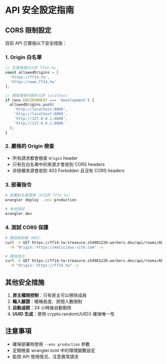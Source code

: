 # API 安全設定指南

## CORS 限制設定

目前 API 已實施以下安全措施：

### 1. Origin 白名單

```javascript
// 生產環境只允許 ff14.tw
const allowedOrigins = [
  'https://ff14.tw',
  'https://www.ff14.tw'
];

// 開發環境可額外允許 localhost
if (env.ENVIRONMENT === 'development') {
  allowedOrigins.push(
    'http://localhost:8000',
    'http://localhost:8080',
    'http://127.0.0.1:8000',
    'http://127.0.0.1:8080'
  );
}
```

### 2. 嚴格的 Origin 檢查

- 所有請求都會檢查 `Origin` header
- 只有在白名單中的來源才會收到 CORS headers
- 非授權來源會收到 403 Forbidden 且沒有 CORS headers

### 3. 部署指令

```bash
# 部署到生產環境（只允許 ff14.tw）
wrangler deploy --env production

# 本地測試
wrangler dev
```

### 4. 測試 CORS 保護

```bash
# 應該被拒絕（403）
curl -X GET https://ff14-tw-treasure.z54981220.workers.dev/api/rooms/ABCDEF \
  -H "Origin: https://malicious-site.com" -v

# 應該成功
curl -X GET https://ff14-tw-treasure.z54981220.workers.dev/api/rooms/ABCDEF \
  -H "Origin: https://ff14.tw" -v
```

## 其他安全措施

1. **房主權限控制**：只有房主可以移除成員
2. **輸入驗證**：暱稱長度、房間人數限制
3. **自動過期**：24 小時後自動刪除
4. **UUID 生成**：使用 crypto.randomUUID() 確保唯一性

## 注意事項

- 確保部署時使用 `--env production` 參數
- 定期檢查 wrangler.toml 中的環境變數設定
- 監控 API 使用情況，注意異常請求
